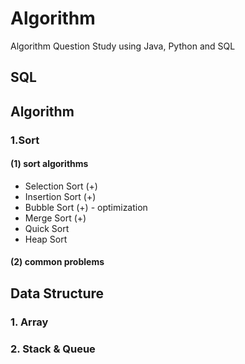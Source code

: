 # Algorithm

Algorithm Question Study using Java, Python and SQL

## SQL

## Algorithm
### 1.Sort
#### (1) sort algorithms
- Selection Sort (+)
- Insertion Sort (+)
- Bubble Sort (+) - optimization
- Merge Sort (+)
- Quick Sort
- Heap Sort

#### (2) common problems

## Data Structure

### 1. Array

### 2. Stack & Queue
